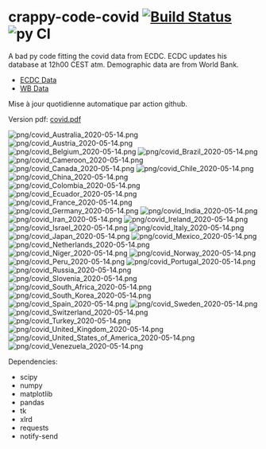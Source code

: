 # crappy-code-covid [![Build Status](https://cloud.drone.io/api/badges/a-lemonnier/crappy-code-covid/status.svg)](https://cloud.drone.io/a-lemonnier/crappy-code-covid) ![py CI](https://github.com/a-lemonnier/crappy-code-covid/workflows/py%20CI/badge.svg)
 
A bad py code fitting the covid data from ECDC. ECDC updates his database at 12h00 CEST atm. Demographic data are from World Bank.
 
- [ECDC Data](https://www.ecdc.europa.eu/en/publications-data/download-todays-data-geographic-distribution-covid-19-cases-worldwide)
- [WB Data](https://data.worldbank.org/indicator/sp.pop.totl)
 
 
Mise à jour quotidienne automatique par action github.
 
Version pdf: [covid.pdf](https://github.com/a-lemonnier/crappy-code-covid/raw/master/covid.pdf)
 
![png/covid_Australia_2020-05-14.png](png/covid_Australia_2020-05-14.png)
![png/covid_Austria_2020-05-14.png](png/covid_Austria_2020-05-14.png)
![png/covid_Belgium_2020-05-14.png](png/covid_Belgium_2020-05-14.png)
![png/covid_Brazil_2020-05-14.png](png/covid_Brazil_2020-05-14.png)
![png/covid_Cameroon_2020-05-14.png](png/covid_Cameroon_2020-05-14.png)
![png/covid_Canada_2020-05-14.png](png/covid_Canada_2020-05-14.png)
![png/covid_Chile_2020-05-14.png](png/covid_Chile_2020-05-14.png)
![png/covid_China_2020-05-14.png](png/covid_China_2020-05-14.png)
![png/covid_Colombia_2020-05-14.png](png/covid_Colombia_2020-05-14.png)
![png/covid_Ecuador_2020-05-14.png](png/covid_Ecuador_2020-05-14.png)
![png/covid_France_2020-05-14.png](png/covid_France_2020-05-14.png)
![png/covid_Germany_2020-05-14.png](png/covid_Germany_2020-05-14.png)
![png/covid_India_2020-05-14.png](png/covid_India_2020-05-14.png)
![png/covid_Iran_2020-05-14.png](png/covid_Iran_2020-05-14.png)
![png/covid_Ireland_2020-05-14.png](png/covid_Ireland_2020-05-14.png)
![png/covid_Israel_2020-05-14.png](png/covid_Israel_2020-05-14.png)
![png/covid_Italy_2020-05-14.png](png/covid_Italy_2020-05-14.png)
![png/covid_Japan_2020-05-14.png](png/covid_Japan_2020-05-14.png)
![png/covid_Mexico_2020-05-14.png](png/covid_Mexico_2020-05-14.png)
![png/covid_Netherlands_2020-05-14.png](png/covid_Netherlands_2020-05-14.png)
![png/covid_Niger_2020-05-14.png](png/covid_Niger_2020-05-14.png)
![png/covid_Norway_2020-05-14.png](png/covid_Norway_2020-05-14.png)
![png/covid_Peru_2020-05-14.png](png/covid_Peru_2020-05-14.png)
![png/covid_Portugal_2020-05-14.png](png/covid_Portugal_2020-05-14.png)
![png/covid_Russia_2020-05-14.png](png/covid_Russia_2020-05-14.png)
![png/covid_Slovenia_2020-05-14.png](png/covid_Slovenia_2020-05-14.png)
![png/covid_South_Africa_2020-05-14.png](png/covid_South_Africa_2020-05-14.png)
![png/covid_South_Korea_2020-05-14.png](png/covid_South_Korea_2020-05-14.png)
![png/covid_Spain_2020-05-14.png](png/covid_Spain_2020-05-14.png)
![png/covid_Sweden_2020-05-14.png](png/covid_Sweden_2020-05-14.png)
![png/covid_Switzerland_2020-05-14.png](png/covid_Switzerland_2020-05-14.png)
![png/covid_Turkey_2020-05-14.png](png/covid_Turkey_2020-05-14.png)
![png/covid_United_Kingdom_2020-05-14.png](png/covid_United_Kingdom_2020-05-14.png)
![png/covid_United_States_of_America_2020-05-14.png](png/covid_United_States_of_America_2020-05-14.png)
![png/covid_Venezuela_2020-05-14.png](png/covid_Venezuela_2020-05-14.png)
 
Dependencies:
- scipy
- numpy
- matplotlib
- pandas
- tk
- xlrd
- requests
- notify-send
